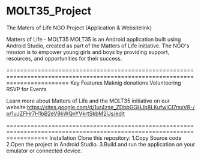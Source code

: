 # MOLT35_Project
The Maters of Life NGO Project (Application &amp; Websitelink)

Matters of Life - MOLT35
MOLT35 is an Android application built using Android Studio, created as part of the Matters of Life initiative. 
The NGO's mission is to empower young girls and boys by providing support, resources, and opportunities for their success.

==============================================================================================================================
Key Features
Maknig donations
Volunteering 
RSVP for Events

Learn more about Matters of Life and the MOLT35 initiative on our website:https://sites.google.com/d/1ur4zse_ZDbbGGHJb8LKufwICI7rsxVR-/p/1uJZFHr7H1bB2eV9kWQnYVkrtSkbM2lJs/edit

========================================================================================================================
Installation
Clone this repository:
1.Copy Source code
2.Open the project in Android Studio.
3.Build and run the application on your emulator or connected device.
